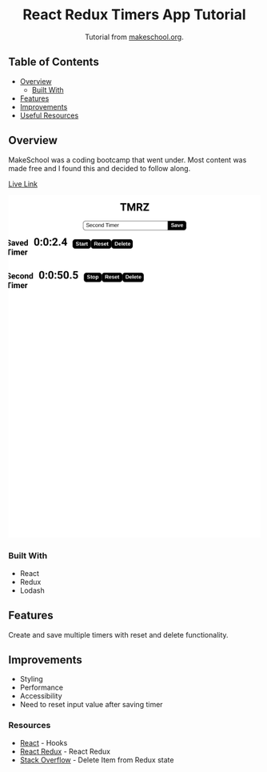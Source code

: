 <h1 align="center">React Redux Timers App Tutorial</h1>

<div align="center">
   Tutorial from  <a href="https://makeschool.org/mediabook/oa/tutorials/react-redux-passwords-app-tutorial-oh4/react-redux-timers-introduction/" target="_blank">makeschool.org</a>.
</div>

## Table of Contents

- [Overview](#overview)
  - [Built With](#built-with)
- [Features](#features)
- [Improvements](#improvements)
- [Useful Resources](#useful-resources)

## Overview

MakeSchool was a coding bootcamp that went under.  Most content was made free and I found this and decided to follow along.

[Live Link](https://jdegand.github.io/tmrz-app)

![](tmrz-app.png)

### Built With

- React
- Redux
- Lodash

## Features

Create and save multiple timers with reset and delete functionality.  

## Improvements

- Styling
- Performance
- Accessibility
- Need to reset input value after saving timer

### Resources 

- [React](https://reactjs.org/docs/hooks-intro.html) - Hooks
- [React Redux](https://react-redux.js.org/) - React Redux
- [Stack Overflow](https://stackoverflow.com/questions/57519905/how-delete-item-from-redux-state) - Delete Item from Redux state